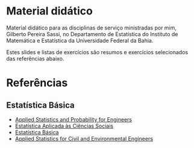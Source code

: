 # Material didático

Material didático para as disciplinas de serviço ministradas por mim, Gilberto Pereira Sassi, no Departamento de Estatística do Instituto de Matemática e Estatística da Universidade Federal da Bahia.

Estes slides e listas de exercícios são resumos e exercícios selecionados das referências abaixo.

# Referências

## Estatística Básica

* [Applied Statistics and Probability for Engineers](https://gilbertosassi.netlify.app/ensino/2022/12/primeiro-semestre-de-2023/applied-statistics-montgomery.pdf)
* [Estatística Aplicada às Ciências Sociais](https://gilbertosassi.netlify.app/ensino/2022/12/primeiro-semestre-de-2023/estatistica-aplicada-barbetta.pdf)
* [Estatística Básica](https://gilbertosassi.netlify.app/ensino/2022/12/primeiro-semestre-de-2023/estatistica-basica-bussab-morettin.pdf)
* [Applied Statistics for Civil and Environmental Engineers](https://gilbertosassi.netlify.app/ensino/2022/12/primeiro-semestre-de-2023/kottegoda.pdf)
